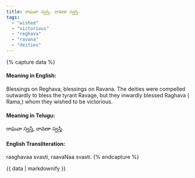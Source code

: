 ```yaml
---
title: రాఘవా స్వస్తి, రావణా స్వస్తి.
tags:
  - "wished"
  - "victorious"
  - "reghava"
  - "ravana"
  - "deities"
---
```


{% capture data %}
#### Meaning in English:
Blessings on Reghava, blessings on Ravana.
The deities were compelled outwardly to bless the tyrant Ravage, but they inwardly blessed Raghava ( Rama,) whom they wished to be victorious.

#### Meaning in Telugu:
రాఘవా స్వస్తి, రావణా స్వస్తి.

#### English Transliteration:
raaghavaa svasti, raavaNaa svasti.
{% endcapture %}

{{ data | markdownify }}

